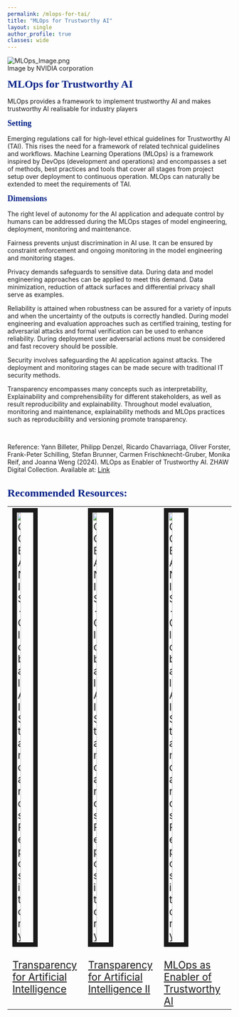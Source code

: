 ```yaml
---
permalink: /mlops-for-tai/
title: "MLOps for Trustworthy AI"
layout: single
author_profile: true
classes: wide
---
```


<html>
<body>
<p class="p1"><span class="s1"><img src="MLOps_Image.png" alt="MLOps_Image.png"><br>
Image by NVIDIA corporation</span></p>
<h1 style="margin: 0.0px 0.0px 16.1px 0.0px; font: 24.0px Times; color: #012087; -webkit-text-stroke: #012087"><span class="s1"><b>MLOps for Trustworthy AI</b></span></h1>
<p class="p3"><span class="s1">MLOps provides a framework to implement trustworthy AI and makes trustworthy AI realisable for industry players</span></p>
<h2 style="margin: 0.0px 0.0px 14.9px 0.0px; font: 18.0px Times; color: #012087; -webkit-text-stroke: #012087"><span class="s1"><b>Setting</b></span></h2>
<p class="p3"><span class="s1">Emerging regulations call for high-level ethical guidelines for Trustworthy AI (TAI). This rises the need for a framework of related technical guidelines and workflows. Machine Learning Operations (MLOps) is a framework inspired by DevOps (development and operations) and encompasses a set of methods, best practices and tools that cover all stages from project setup over deployment to continuous operation. MLOps can naturally be extended to meet the requirements of TAI.</span></p>
<h2 style="margin: 0.0px 0.0px 14.9px 0.0px; font: 18.0px Times; color: #012087; -webkit-text-stroke: #012087"><span class="s1"><b>Dimensions</b></span></h2>
<p class="p3"><span class="s1">The right level of </span><span class="s2">autonomy</span><span class="s1"> for the AI application and adequate control by humans can be addressed during the MLOps stages of model engineering, deployment, monitoring and maintenance.</span></p>
<p class="p3"><span class="s2">Fairness</span><span class="s1"> prevents unjust discrimination in AI use. It can be ensured by constraint enforcement and ongoing monitoring in the model engineering and monitoring stages.</span></p>
<p class="p3"><span class="s2">Privacy</span><span class="s1"> demands safeguards to sensitive data. During data and model engineering approaches can be applied to meet this demand. Data minimization, reduction of attack surfaces and differential privacy shall serve as examples.</span></p>
<p class="p3"><span class="s2">Reliability</span><span class="s1"> is attained when robustness can be assured for a variety of inputs and when the uncertainty of the outputs is correctly handled. During model engineering and evaluation approaches such as certified training, testing for adversarial attacks and formal verification can be used to enhance reliability. During deployment user adversarial actions must be considered and fast recovery should be possible.</span></p>
<p class="p3"><span class="s2">Security</span><span class="s1"> involves safeguarding the AI application against attacks. The deployment and monitoring stages can be made secure with traditional IT security methods.</span></p>
<p class="p3"><span class="s2">Transparency</span><span class="s1"> encompasses many concepts such as interpretability, Explainability and comprehensibility for different stakeholders, as well as result reproducibility and explainability. Throughout model evaluation, monitoring and maintenance, explainability methods and MLOps practices such as reproducibility and versioning promote transparency.</span></p>
<br>
<p class="p3"><span class="s1">Reference: Yann Billeter, Philipp Denzel, Ricardo Chavarriaga, Oliver Forster, Frank-Peter Schilling, Stefan Brunner, Carmen Frischknecht-Gruber, Monika Reif, and Joanna Weng (2024). MLOps as Enabler of Trustworthy AI. ZHAW Digital Collection. Available at: <a href="https://digitalcollection.zhaw.ch/bitstream/11475/30443/3/2024_Billeter-etal_MLOps-for-Trustworthy-AI_SDS24.pdf"><span class="s3">Link</span></a></span></p>
<br>
<h1 style="margin: 0.0px 0.0px 16.1px 0.0px; font: 24.0px Times; color: #012087; -webkit-text-stroke: #012087"><span class="s1"><b>Recommended Resources:</b></span></h1>
<table style="width:100%;align:center;">
<tr>
<td class="middle" align="left" style="font-size:140%;width:25%;vertical-align:top">
  <a href="ethics/assessment%20tool/ALTAI-The-Assessment-List-for-Trustwor/"><img src="Summary.png" alt="OCEANIS-Global AI Standards Repository" width="25%" border="10"><br><br>Transparency for Artificial Intelligence</a>
</td>
<td class="middle" align="left" style="font-size:140%;width:25%;vertical-align:top">
  <a href="ethics/assessment%20tool/ALTAI-The-Assessment-List-for-Trustwor/"><img src="Summary.png" alt="OCEANIS-Global AI Standards Repository" width="25%" border="10"><br><br>Transparency for Artificial Intelligence II</a>
</td>
<td class="middle" align="left" style="font-size:140%;width:25%;vertical-align:top">
  <a href="https://digitalcollection.zhaw.ch/bitstream/11475/30443/3/2024_Billeter-etal_MLOps-for-Trustworthy-AI_SDS24.pdf"><img src="Paper.png" alt="OCEANIS-Global AI Standards Repository" width="25%" border="10"><br><br>MLOps as Enabler of Trustworthy AI</a>
</td>
</tr>
</table>
<br>
</body>
</html>
